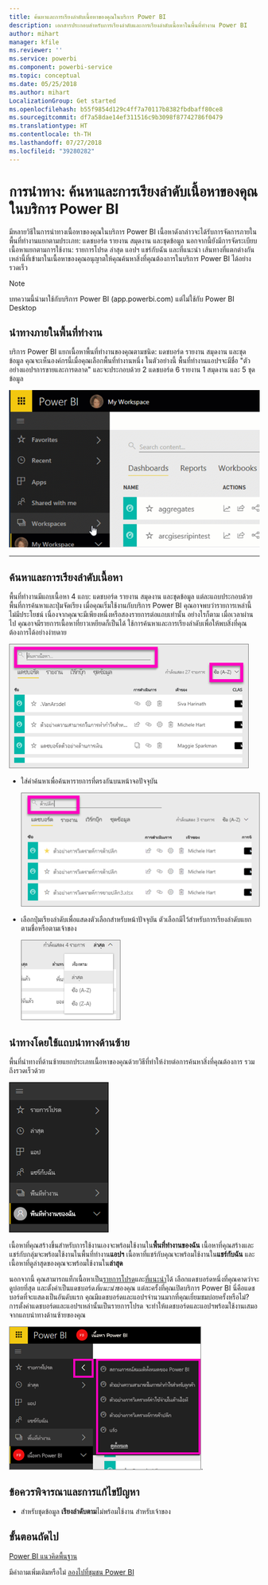 ```yaml
---
title: ค้นหาและการเรียงลำดับเนื้อหาของคุณในบริการ Power BI
description: เอกสารประกอบสำหรับการเรียงลำดับและการเรียงลำดับเนื้อหาในพื้นที่ทำงาน Power BI
author: mihart
manager: kfile
ms.reviewer: ''
ms.service: powerbi
ms.component: powerbi-service
ms.topic: conceptual
ms.date: 05/25/2018
ms.author: mihart
LocalizationGroup: Get started
ms.openlocfilehash: b55f9854d129c4ff7a70117b8382fbdbaff80ce8
ms.sourcegitcommit: df7a58dae14ef311516c9b3098f87742786f0479
ms.translationtype: HT
ms.contentlocale: th-TH
ms.lasthandoff: 07/27/2018
ms.locfileid: "39280282"
---
```

# <a name="navigation-searching-finding-and-sorting-content-in-power-bi-service"></a>การนำทาง: ค้นหาและการเรียงลำดับเนื้อหาของคุณในบริการ Power BI
มีหลายวิธีในการนำทางเนื้อหาของคุณในบริการ Power BI เนื้อหาดังกล่าวจะได้รับการจัดการภายในพื้นที่ทำงานแยกตามประเภท: แดชบอร์ด รายงาน สมุดงาน และชุดข้อมูล  นอกจากนี้ยังมีการจัดระเบียบเนื้อหาแยกตามการใช้งาน: รายการโปรด ล่าสุด แอปฯ แชร์กับฉัน และที่แนะนำ เส้นทางที่แตกต่างกันเหล่านี้ที่เข้ามาในเนื้อหาของคุณอนุญาตให้คุณค้นหาสิ่งที่คุณต้องการในบริการ Power BI ได้อย่างรวดเร็ว  

>[!NOTE] 
>บทความนี้นำมาใช้กับบริการ Power BI (app.powerbi.com) แต่ไม่ใช้กับ Power BI Desktop

## <a name="navigation-within-workspaces"></a>นำทางภายในพื้นที่ทำงาน

บริการ Power BI แยกเนื้อหาพื้นที่ทำงานของคุณตามชนิด: แดชบอร์ด รายงาน สมุดงาน และชุดข้อมูล คุณจะเห็นองค์กรนี้เมื่อคุณเลือกพื้นที่ทำงานหนึ่ง ในตัวอย่างนี้ พื้นที่ทำงานแอปฯจะมีชื่อ "ตัวอย่างแอปฯการขายและการตลาด" และจะประกอบด้วย 2 แดชบอร์ด 6 รายงาน 1 สมุดงาน และ 5 ชุดข้อมูล

![วิดีโอ](media/service-navigation-search-filter-sort/workspaces.gif)

________________________________________

## <a name="searching-and-sorting-in-workspaces"></a>ค้นหาและการเรียงลำดับเนื้อหา
พื้นที่ทำงานมีแถบเนื้อหา 4 แถบ: แดชบอร์ด รายงาน สมุดงาน และชุดข้อมูล  แต่ละแถบประกอบด้วยพื้นที่การค้นหาและปุ่มจัดเรียง  เมื่อคุณเริ่มใช้งานกับบริการ Power BI คุณอาจพบว่ารายการเหล่านี้ไม่มีประโยชน์ เนื่องจากคุณจะมีเพียงหนึ่งหรือสองรายการต่อแถบเท่านั้น  อย่างไรก็ตาม เมื่อเวลาผ่านไป คุณอาจมีรายการเนื้อหาที่ยาวเหยียดก็เป็นได้  ใช้การค้นหาและการเรียงลำดับเพื่อให้พบสิ่งที่คุณต้องการได้อย่างง่ายดาย

![แถบแดชบอร์ด](media/service-navigation-search-filter-sort/power-bi-search-sort2.png)

* ใส่คำค้นหาเพื่อค้นหารายการที่ตรงกันบนหน้าจอปัจจุบัน
  
   ![ป้อนคำค้นหาที่นี่](media/service-navigation-search-filter-sort/power-bi-search2.png)
* เลือกปุ่มเรียงลำดับเพื่อแสดงตัวเลือกสำหรับหน้าปัจจุบัน ตัวเลือกมีไว้สำหรับการเรียงลำดับแยกตามชื่อหรือตามเจ้าของ
  
   ![จัดเรียงเมนู](media/service-navigation-search-filter-sort/power-bi-sort-alpha.png)

## <a name="navigation-using-the-left-navbar"></a>นำทางโดยใช้แถบนำทางด้านซ้าย
พื้นที่นำทางที่ด้านซ้ายแยกประเภทเนื้อหาของคุณด้วยวิธีที่ทำให้ง่ายต่อการค้นหาสิ่งที่คุณต้องการ รวมถึงรวดเร็วด้วย  

![พื้นที่นำทางด้านซ้าย](media/service-navigation-search-filter-sort/power-bi-newnav.png)



เนื้อหาที่คุณสร้างขึ้นสำหรับการใช้งานเองจะพร้อมใช้งานใน**พื้นที่ทำงานของฉัน** เนื้อหาที่คุณสร้างและแชร์กับกลุ่มจะพร้อมใช้งานในพื้นที่ทำงาน**แอปฯ** เนื้อหาที่แชร์กับคุณจะพร้อมใช้งานใน**แชร์กับฉัน** และเนื้อหาที่ดูล่าสุดของคุณจะพร้อมใช้งานใน**ล่าสุด**

นอกจากนี้ คุณสามารถแท็กเนื้อหาเป็น[รายการโปรด](service-dashboard-favorite.md)และ[ที่แนะนำ](service-dashboard-featured.md)ได้ เลือกแดชบอร์ดหนึ่งที่คุณคาดว่าจะดูบ่อยที่สุด และตั้งค่าเป็นแดชบอร์ด*ที่แนะนำ*ของคุณ แต่ละครั้งที่คุณเปิดบริการ Power BI นี่คือแดชบอร์ดที่จะแสดงเป็นอันดับแรก คุณมีแดชบอร์ดและแอปฯจำนวนมากที่คุณเยี่ยมชมบ่อยครั้งหรือไม่? การตั้งค่าแดชบอร์ดและแอปฯเหล่านั้นเป็นรายการโปรด จะทำให้แดชบอร์ดและแอปฯพร้อมใช้งานเสมอจากแถบนำทางด้านซ้ายของคุณ

![เมนูลอยที่ชื่นชอบ](media/service-navigation-search-filter-sort/power-bi-favorite-flyout.png).


## <a name="considerations-and-troubleshooting"></a>ข้อควรพิจารณาและการแก้ไขปัญหา
* สำหรับชุดข้อมูล **เรียงลำดับตาม**ไม่พร้อมใช้งาน สำหรับเจ้าของ

## <a name="next-steps"></a>ขั้นตอนถัดไป
[Power BI แนวคิดพื้นฐาน](service-basic-concepts.md)

มีคำถามเพิ่มเติมหรือไม่ [ลองไปที่ชุมชน Power BI](http://community.powerbi.com/)